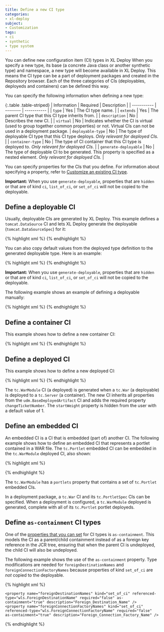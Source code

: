 ```yaml
---
title: Define a new CI type
categories:
- xl-deploy
subject:
- Customization
tags:
- ci
- synthetic
- type system
---
```


You can define new configuration item (CI) types in XL Deploy When you specify a new type, its base (a concrete Java class or another synthetic type) and namespace, a new type will become available in XL Deploy. This means the CI type can be a part of deployment packages and created in the Repository browser. Each of the three categories of CIs (deployables, deployeds and containers) can be defined this way.

You can specify the following information when defining a new type:

{:.table .table-striped}
| Information | Required | Description |
| ----------- | -------- | ----------- |
| `type` | Yes | The CI type name. |
| `extends` | Yes | The parent CI type that this CI type inherits from. |
| `description` | No | Describes the new CI. |
| `virtual` | No | Indicates whether the CI is virtual (used to group together common properties) or not. Virtual CIs can not be used in a deployment package.
| `deployable-type` | No | The type of deployable CI type that this CI type deploys. *Only relevant for deployed CIs.* |
| `container-type` | No | The type of CI container that this CI type is deployed to. *Only relevant for deployed CIs.* |
| `generate-deployable` | No | The type of deployable CI to be generated. This property is specified as a nested element. *Only relevant for deployed CIs.* |

You can specify properties for the CIs that you define. For information about specifying a property, refer to [Customize an existing CI type](/xl-deploy/how-to/customize-an-existing-ci-type.html).

**Important:** When you use `generate-deployable`, properties that are `hidden` or that are of kind `ci`, `list_of_ci`, or `set_of_ci` will not be copied to the deployable.

## Define a deployable CI

Usually, deployable CIs are generated by XL Deploy. This example defines a `tomcat.DataSource` CI and lets XL Deploy generate the deployable (`tomcat.DataSourceSpec`) for it:

{% highlight xml %}
<type type="tomcat.DataSource" extends="tomcat.JndiContextElement" deployable-type="jee.DataSourceSpec" description="DataSource installed to a Tomcat Virtual Host or the Common Context">
    <generate-deployable type="tomcat.DataSourceSpec" extends="jee.DataSourceSpec"/>
    <property name="driverClassName" description="The fully qualified Java class name of the JDBC driver to be used."/>
    <property name="url" description="The connection URL to be passed to our JDBC driver to establish a connection."/>
</type>
{% endhighlight %}

You can also copy default values from the deployed type definition to the generated deployable type. Here is an example:

{% highlight xml %}
<type type="tomcat.DataSource" extends="tomcat.JndiContextElement" deployable-type="jee.DataSourceSpec" description="DataSource installed to a Tomcat Virtual Host or the Common Context">
    <generate-deployable type="tomcat.DataSourceSpec" extends="jee.DataSourceSpec" copy-default-values="true"/>
    <property name="driverClassName" description="The fully qualified Java class name of the JDBC driver to be used." default="{% raw %}{{DATASOURCE_DRIVER}}{% endraw %}"/>
    <property name="url" description="The connection URL to be passed to our JDBC driver to establish a connection." default="{% raw %}{{DATASOURCE_URL}}{% endraw %}"/>
</type>
{% endhighlight %}

**Important:** When you use `generate-deployable`, properties that are `hidden` or that are of kind `ci`, `list_of_ci`, or `set_of_ci` will not be copied to the deployable.

The following example shows an example of defining a deployable manually:

{% highlight xml %}
<type type="acme.CustomWar" extends="jee.War">
    <property name="startApplication" kind="boolean" required="true"/>
</type>
{% endhighlight %}

## Define a container CI

This example shows how to define a new container CI:

{% highlight xml %}
<type type="tc.Server" extends="generic.Container">
    <property name="home" default="/tmp/tomcat"/>
</type>
{% endhighlight %}

## Define a deployed CI

This example shows how to define a new deployed CI:

{% highlight xml %}
<type type="tc.WarModule" extends="udm.BaseDeployedArtifact" deployable-type="jee.War" container-type="tc.Server">
    <generate-deployable type="tc.War" extends="jee.War"/>
    <property name="changeTicketNumber" required="true"/>
    <property name="startWeight" default="1" hidden="true"/>
</type>
{% endhighlight %}

The `tc.WarModule` CI (a deployed) is generated when a `tc.War` (a deployable) is deployed to a `tc.Server` (a container). The new CI inherits all properties from the `udm.BaseDeployedArtifact` CI and adds the required property `changeTicketNumber`. The `startWeight` property is hidden from the user with a default value of 1.

## Define an embedded CI

An embedded CI is a CI that is embedded (part of) another CI. The following example shows how to define an embedded CI that represents a portlet contained in a WAR file. The `tc.Portlet` embedded CI can be embedded in the `tc.WarModule` deployed CI, also shown:

{% highlight xml %}
<type type="tc.Server" extends="udm.BaseContainer">
    <property name="host" kind="ci" referenced-type="overthere.Host" as-containment="true" />
</type>

<type type="tc.WarModule" extends="udm.BaseDeployedArtifact" deployable-type="jee.War" container-type="tc.Server">
    <property name="changeTicketNumber" required="true"/>
    <property name="startWeight" default="1" hidden="true"/>
    <property name="portlets" kind="set_of_ci" referenced-type="tc.Portlet" as-containment="true"/>
</type>

<type type="tc.War" extends="jee.War">
    <property name="changeTicketNumber" required="true"/>
    <property name="startWeight" default="1" hidden="true"/>
    <property name="portlets" kind="set_of_ci" referenced-type="tc.PortletSpec" as-containment="true"/>
</type>

<type type="tc.Portlet" extends="udm.BaseEmbeddedDeployed" deployable-type="tc.PortletSpec" container-type="tc.WarModule">
    <generate-deployable type="tc.PortletSpec" extends="udm.BaseEmbeddedDeployable" />
</type>
{% endhighlight %}

The `tc.WarModule` has a `portlets` property that contains a set of `tc.Portlet` embedded CIs.

In a deployment package, a `tc.War` CI and its `tc.PortletSpec` CIs can be specified. When a deployment is configured, a `tc.WarModule` deployed is generated, complete with all of its `tc.Portlet` portlet deployeds.

## Define `as-containment` CI types

One of the [properties that you can set](/xl-deploy/how-to/customize-an-existing-ci-type.html) for CI types is `as-containment`. This models the CI as a parent/child containment instead of as a foreign key reference in the JCR tree, ensuring that when the parent CI is undeployed, the child CI will also be undeployed.

The following example shows the use of the `as-containment` property. Type modifications are needed for `foreignDestinationNames` and `foreignConnectionFactoryNames` because properties of kind `set_of_ci` are *not* copied to the deployable.

{% highlight xml %}
 <type type="wls.ForeignJmsServer" extends="wls.Resource" deployable-type="wls.ForeignJmsServerSpec" description="Foreign JMS Server">
    <generate-deployable type="wls.ForeignJmsServerSpec" extends="wls.ResourceSpec" description="Specification for a foreign JMS server"/>

    <property name="foreignDestinationNames" kind="set_of_ci" referenced-type="wls.ForeignDestinationName" required="false" as-containment="true" description="Foreign_Destination_Name" />
    <property name="foreignConnectionFactoryNames" kind="set_of_ci" referenced-type="wls.ForeignConnectionFactoryName" required="false" as-containment="true" description="Foreign_Connection_Factory_Name" />
 </type>

 <type-modification type="wls.ForeignJmsServerSpec">
      <property name="foreignDestinationNames" kind="set_of_ci" referenced-type="wls.ForeignDestinationNameSpec" required="false" as-containment="true" description="Foreign_Destination_Name" />
      <property name="foreignConnectionFactoryNames" kind="set_of_ci" referenced-type="wls.ForeignConnectionFactorySpec" required="false" as-containment="true" description="Foreign_Connection_Factory_Name" />
 </type-modification>
{% endhighlight %}

